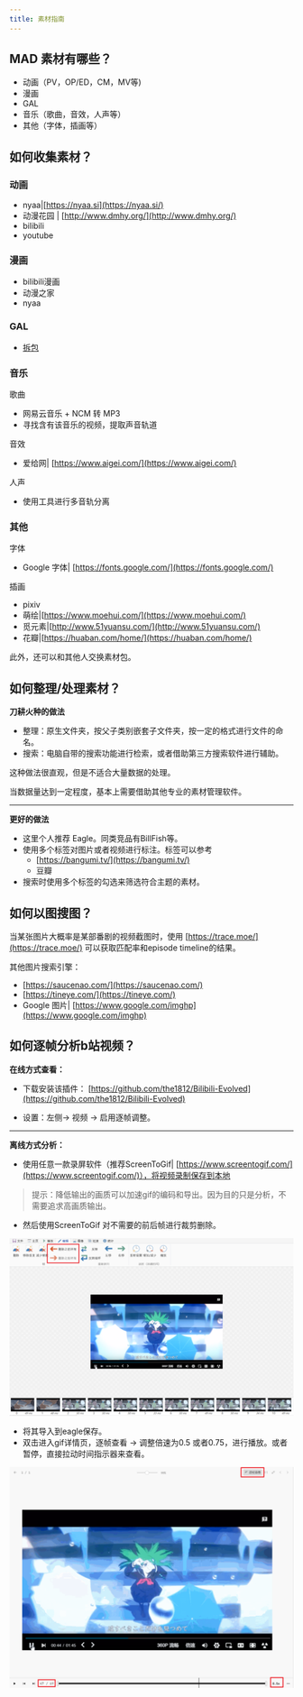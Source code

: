 ```yaml
---
title: 素材指南
---
```


## MAD 素材有哪些？

- 动画（PV，OP/ED，CM，MV等)
- 漫画
- GAL
- 音乐（歌曲，音效，人声等）
- 其他（字体，插画等）

## 如何收集素材？

### 动画

- nyaa|[https://nyaa.si](https://nyaa.si/)
- 动漫花园 | [http://www.dmhy.org/](http://www.dmhy.org/)
- bilibili
- youtube

### 漫画

- bilibili漫画
- 动漫之家
- nyaa

### GAL

- [拆包](https://tieba.baidu.com/p/2721396538)

### 音乐

歌曲

- 网易云音乐 + NCM 转 MP3
- 寻找含有该音乐的视频，提取声音轨道

音效

- 爱给网| [https://www.aigei.com/](https://www.aigei.com/)

人声

- 使用工具进行多音轨分离

### 其他

字体

- Google 字体| [https://fonts.google.com/](https://fonts.google.com/)

插画

- pixiv
- 萌绘|[https://www.moehui.com/](https://www.moehui.com/)
- 觅元素|[http://www.51yuansu.com/](http://www.51yuansu.com/)
- 花瓣|[https://huaban.com/home/](https://huaban.com/home/)

此外，还可以和其他人交换素材包。

## 如何整理/处理素材？

**刀耕火种的做法**

- 整理：原生文件夹，按父子类别嵌套子文件夹，按一定的格式进行文件的命名。
- 搜索：电脑自带的搜索功能进行检索，或者借助第三方搜索软件进行辅助。

这种做法很直观，但是不适合大量数据的处理。

当数据量达到一定程度，基本上需要借助其他专业的素材管理软件。

---

**更好的做法**

- 这里个人推荐 Eagle。同类竞品有BillFish等。
- 使用多个标签对图片或者视频进行标注。标签可以参考
  - [https://bangumi.tv/](https://bangumi.tv/)
  - 豆瓣
- 搜索时使用多个标签的勾选来筛选符合主题的素材。

## 如何以图搜图？

当某张图片大概率是某部番剧的视频截图时，使用 [https://trace.moe/](https://trace.moe/) 可以获取匹配率和episode
timeline的结果。

其他图片搜索引擎：

- [https://saucenao.com/](https://saucenao.com/)
- [https://tineye.com/](https://tineye.com/)
- Google 图片| [https://www.google.com/imghp](https://www.google.com/imghp)

## 如何逐帧分析b站视频？

**在线方式查看：**

- 下载安装该插件：
  [https://github.com/the1812/Bilibili-Evolved](https://github.com/the1812/Bilibili-Evolved)

- 设置：左侧→ 视频 → 启用逐帧调整。

---

**离线方式分析：**

- 使用任意一款录屏软件（推荐ScreenToGif|
  [https://www.screentogif.com/](https://www.screentogif.com/)），将视频录制保存到本地

>提示：降低输出的画质可以加速gif的编码和导出。因为目的只是分析，不需要追求高画质输出。

- 然后使用ScreenToGif 对不需要的前后帧进行裁剪删除。

![](/img/remove-useless-frames.png)

- 将其导入到eagle保存。
- 双击进入gif详情页，逐帧查看 → 调整倍速为0.5 或者0.75，进行播放。或者暂停，直接拉动时间指示器来查看。

![](/img/analyze-frame-by-frame.png)
